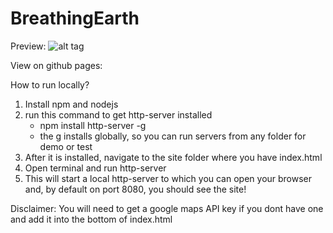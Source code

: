 # BreathingEarth

Preview:
![alt tag](https://raw.githubusercontent.com/13scoobie/BreathingEarth/master/breathing_earth_app/static/images/Breathing%20Earth.png)

View on github pages:

How to run locally?
1. Install npm and nodejs
2. run this command to get http-server installed
    - npm install http-server -g
    * the g installs globally, so you can run servers from any folder for demo or test
3. After it is installed, navigate to the site folder where you have index.html
4. Open terminal and run http-server
5. This will start a local http-server to which you can open your browser and, by default on port 8080, you should see the site!

Disclaimer: You will need to get a google maps API key if you dont have one and add it into the bottom of index.html

